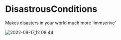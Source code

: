 # DisastrousConditions
Makes disasters in your world much more 'immserive'

![2022-09-17_12 08 44](https://user-images.githubusercontent.com/17690401/190873474-f4d1bf2d-eea9-4488-a859-e762a6e35786.png)
